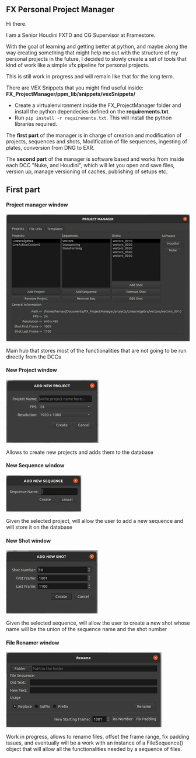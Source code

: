 ## FX Personal Project Manager

Hi there.

I am a Senior Houdini FXTD and CG Supervisor at Framestore.

With the goal of learning and getting better at python, and maybe along the way creating something that might help me out with the structure of my personal 
projects in the future, I decided to slowly create a set of tools that kind of work like a simple vfx pipeline for personal projects.

This is still work in progress and will remain like that for the long term.


There are VEX Snippets that you might find useful inside:
**FX_ProjectManager/ppm_lib/snippets/vexSnippets/**



 * Create a virtualenvironment inside the FX_ProjectManager folder and install the python dependecies defined on the **requirements.txt**.
 * Run ```pip install -r requirements.txt```. This will install the python libraries required.

The **first part** of the manager is in charge of creation and modification of projects, sequences and shots, Modification of file sequences, ingesting of plates, conversion from DNG to EXR.

The **second part** of the manager is software based and works from inside each DCC "Nuke, and Houdini", which will let you open and save files, version up, manage versioning of caches, publishing of setups etc.

## First part

####      Project manager window
![](images/main_window.jpeg)

Main hub that stores most of the functionalities that are not going to be run directly from the DCCs

####      New Project window
![](images/new_project.jpeg)

Allows to create new projects and adds them to the database

####      New Sequence window
![](images/new_sequence.jpeg)

Given the selected project, will allow the user to add a new sequence and will store it on the database

####      New Shot window
![](images/new_shot.jpeg)

Given the selected sequence, will allow the user to create a new shot whose name will be the union of the sequence name 
and the shot number

####      File Renamer window
![](images/renamer.jpg)

Work in progress, allows to rename files, offset the frame range, fix padding issues, and eventually will be a work with an instance of a FileSequence() object that will allow all the functionalities needed by a sequence of files.
